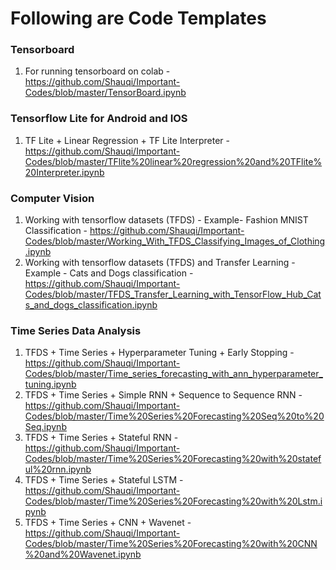 # Following are Code Templates

### Tensorboard
1. For running tensorboard on colab - https://github.com/Shauqi/Important-Codes/blob/master/TensorBoard.ipynb

### Tensorflow Lite for Android and IOS
1. TF Lite + Linear Regression + TF Lite Interpreter - https://github.com/Shauqi/Important-Codes/blob/master/TFlite%20linear%20regression%20and%20TFlite%20Interpreter.ipynb

### Computer Vision
1. Working with tensorflow datasets (TFDS) - Example- Fashion MNIST Classification - https://github.com/Shauqi/Important-Codes/blob/master/Working_With_TFDS_Classifying_Images_of_Clothing.ipynb
2. Working with tensorflow datasets (TFDS) and Transfer Learning - Example - Cats and Dogs classification - https://github.com/Shauqi/Important-Codes/blob/master/TFDS_Transfer_Learning_with_TensorFlow_Hub_Cats_and_dogs_classification.ipynb

### Time Series Data Analysis
1. TFDS + Time Series + Hyperparameter Tuning + Early Stopping - https://github.com/Shauqi/Important-Codes/blob/master/Time_series_forecasting_with_ann_hyperparameter_tuning.ipynb
2. TFDS + Time Series + Simple RNN + Sequence to Sequence RNN - https://github.com/Shauqi/Important-Codes/blob/master/Time%20Series%20Forecasting%20Seq%20to%20Seq.ipynb
3. TFDS + Time Series + Stateful RNN - https://github.com/Shauqi/Important-Codes/blob/master/Time%20Series%20Forecasting%20with%20stateful%20rnn.ipynb
4. TFDS + Time Series + Stateful LSTM - https://github.com/Shauqi/Important-Codes/blob/master/Time%20Series%20Forecasting%20with%20Lstm.ipynb 
5. TFDS + Time Series + CNN + Wavenet - https://github.com/Shauqi/Important-Codes/blob/master/Time%20Series%20Forecasting%20with%20CNN%20and%20Wavenet.ipynb
